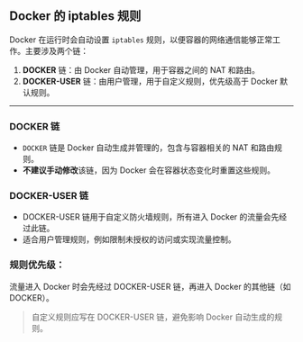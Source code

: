 ## Docker 的 iptables 规则

Docker 在运行时会自动设置 `iptables` 规则，以便容器的网络通信能够正常工作。主要涉及两个链：

1. **DOCKER** 链：由 Docker 自动管理，用于容器之间的 NAT 和路由。
2. **DOCKER-USER** 链：由用户管理，用于自定义规则，优先级高于 Docker 默认规则。

---

### DOCKER 链

- `DOCKER` 链是 Docker 自动生成并管理的，包含与容器相关的 NAT 和路由规则。
- **不建议手动修改**该链，因为 Docker 会在容器状态变化时重置这些规则。

### DOCKER-USER 链

- DOCKER-USER 链用于自定义防火墙规则，所有进入 Docker 的流量会先经过此链。
- 适合用户管理规则，例如限制未授权的访问或实现流量控制。

### 规则优先级：
流量进入 Docker 时会先经过 DOCKER-USER 链，再进入 Docker 的其他链（如 DOCKER）。

> 自定义规则应写在 DOCKER-USER 链，避免影响 Docker 自动生成的规则。
